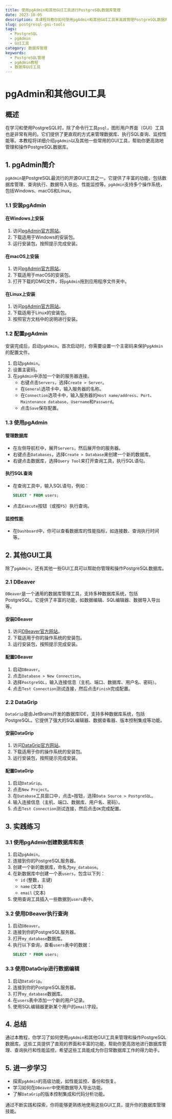 ```yaml
---
title: 使用pgAdmin和其他GUI工具进行PostgreSQL数据库管理
date: 2023-10-05
description: 本课程将教你如何使用pgAdmin和其他GUI工具来高效管理PostgreSQL数据库，包括安装、配置和日常操作。
slug: postgresql-gui-tools
tags:
  - PostgreSQL
  - pgAdmin
  - GUI工具
category: 数据库管理
keywords:
  - PostgreSQL管理
  - pgAdmin教程
  - 数据库GUI工具
---
```


# pgAdmin和其他GUI工具

## 概述

在学习和使用PostgreSQL时，除了命令行工具`psql`，图形用户界面（GUI）工具也是非常有用的。它们提供了更直观的方式来管理数据库、执行SQL查询、监控性能等。本教程将详细介绍`pgAdmin`以及其他一些常用的GUI工具，帮助你更高效地管理和操作PostgreSQL数据库。

## 1. pgAdmin简介

`pgAdmin`是PostgreSQL最流行的开源GUI工具之一。它提供了丰富的功能，包括数据库管理、查询执行、数据导入导出、性能监控等。`pgAdmin`支持多个操作系统，包括Windows、macOS和Linux。

### 1.1 安装pgAdmin

#### 在Windows上安装

1. 访问[pgAdmin官方网站](https://www.pgadmin.org/download/)。
2. 下载适用于Windows的安装包。
3. 运行安装包，按照提示完成安装。

#### 在macOS上安装

1. 访问[pgAdmin官方网站](https://www.pgadmin.org/download/)。
2. 下载适用于macOS的安装包。
3. 打开下载的DMG文件，将`pgAdmin`拖到应用程序文件夹中。

#### 在Linux上安装

1. 访问[pgAdmin官方网站](https://www.pgadmin.org/download/)。
2. 下载适用于Linux的安装包。
3. 按照官方文档中的说明进行安装。

### 1.2 配置pgAdmin

安装完成后，启动`pgAdmin`。首次启动时，你需要设置一个主密码来保护`pgAdmin`的配置文件。

1. 启动`pgAdmin`。
2. 设置主密码。
3. 在`pgAdmin`中添加一个新的服务器连接。
   - 右键点击`Servers`，选择`Create > Server`。
   - 在`General`选项卡中，输入服务器的名称。
   - 在`Connection`选项卡中，输入服务器的`Host name/address`、`Port`、`Maintenance database`、`Username`和`Password`。
   - 点击`Save`保存配置。

### 1.3 使用pgAdmin

#### 管理数据库

- 在左侧导航栏中，展开`Servers`，然后展开你的服务器。
- 右键点击`Databases`，选择`Create > Database`来创建一个新的数据库。
- 右键点击数据库，选择`Query Tool`来打开查询工具，执行SQL语句。

#### 执行SQL查询

- 在查询工具中，输入SQL语句，例如：
  ```sql
  SELECT * FROM users;
  ```
- 点击`Execute`按钮（或按`F5`）执行查询。

#### 监控性能

- 在`Dashboard`中，你可以查看数据库的性能指标，如连接数、查询执行时间等。

## 2. 其他GUI工具

除了`pgAdmin`，还有其他一些GUI工具可以帮助你管理和操作PostgreSQL数据库。

### 2.1 DBeaver

`DBeaver`是一个通用的数据库管理工具，支持多种数据库系统，包括PostgreSQL。它提供了丰富的功能，如数据编辑、SQL编辑器、数据导入导出等。

#### 安装DBeaver

1. 访问[DBeaver官方网站](https://dbeaver.io/download/)。
2. 下载适用于你的操作系统的安装包。
3. 运行安装包，按照提示完成安装。

#### 配置DBeaver

1. 启动`DBeaver`。
2. 点击`Database > New Connection`。
3. 选择`PostgreSQL`，输入连接信息（主机、端口、数据库、用户名、密码）。
4. 点击`Test Connection`测试连接，然后点击`Finish`完成配置。

### 2.2 DataGrip

`DataGrip`是由JetBrains开发的数据库IDE，支持多种数据库系统，包括PostgreSQL。它提供了强大的SQL编辑器、数据查看器、版本控制集成等功能。

#### 安装DataGrip

1. 访问[DataGrip官方网站](https://www.jetbrains.com/datagrip/download/)。
2. 下载适用于你的操作系统的安装包。
3. 运行安装包，按照提示完成安装。

#### 配置DataGrip

1. 启动`DataGrip`。
2. 点击`New Project`。
3. 在`Database`工具窗口中，点击`+`按钮，选择`Data Source > PostgreSQL`。
4. 输入连接信息（主机、端口、数据库、用户名、密码）。
5. 点击`Test Connection`测试连接，然后点击`OK`完成配置。

## 3. 实践练习

### 3.1 使用pgAdmin创建数据库和表

1. 启动`pgAdmin`。
2. 连接到你的PostgreSQL服务器。
3. 创建一个新的数据库，命名为`my_database`。
4. 在新数据库中创建一个表`users`，包含以下列：
   - `id` (整数，主键)
   - `name` (文本)
   - `email` (文本)
5. 使用查询工具插入一些数据到`users`表中。

### 3.2 使用DBeaver执行查询

1. 启动`DBeaver`。
2. 连接到你的PostgreSQL服务器。
3. 打开`my_database`数据库。
4. 执行以下查询，查看`users`表中的数据：
   ```sql
   SELECT * FROM users;
   ```

### 3.3 使用DataGrip进行数据编辑

1. 启动`DataGrip`。
2. 连接到你的PostgreSQL服务器。
3. 打开`my_database`数据库。
4. 在`users`表中添加一个新的用户记录。
5. 使用SQL编辑器更新某个用户的`email`字段。

## 4. 总结

通过本教程，你学习了如何使用`pgAdmin`和其他GUI工具来管理和操作PostgreSQL数据库。这些工具提供了直观的界面和丰富的功能，帮助你更高效地进行数据库管理、查询执行和性能监控。希望这些工具能成为你日常数据库工作的得力助手。

## 5. 进一步学习

- 探索`pgAdmin`的高级功能，如性能监控、备份和恢复。
- 学习如何在`DBeaver`中使用数据导入导出功能。
- 了解`DataGrip`的版本控制集成和代码分析功能。

通过不断实践和探索，你将能够更熟练地使用这些GUI工具，提升你的数据库管理技能。